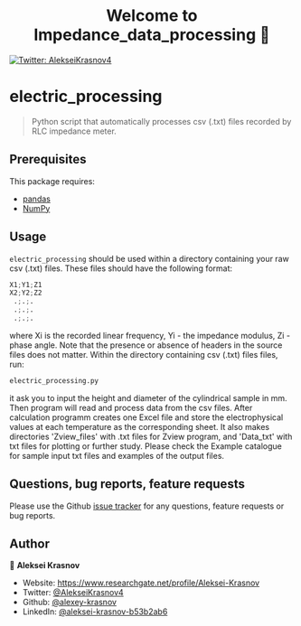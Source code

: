 <h1 align="center">Welcome to Impedance_data_processing 👋</h1>
<p>
  <a href="https://twitter.com/AlekseiKrasnov4" target="_blank">
    <img alt="Twitter: AlekseiKrasnov4" src="https://img.shields.io/twitter/follow/AlekseiKrasnov4.svg?style=social" />
  </a>
</p>

# electric_processing
> Python script that automatically processes csv (.txt) files recorded by RLC impedance meter.

##  Prerequisites

This package requires:

- [pandas](https://pandas.pydata.org/pandas-docs/stable/index.html)
- [NumPy](https://docs.scipy.org/doc/numpy/index.html)

## Usage
`electric_processing` should be used within a directory containing your raw csv (.txt) files. These files should have the following format:
```python
X1;Y1;Z1 
X2;Y2;Z2
 .;.;.
 .;.;.
 .;.;.
```
where Xi is the recorded linear frequency, Yi - the impedance modulus, Zi - phase angle. Note that the presence or absence of headers in the source files does not matter.
Within the directory containing csv (.txt) files files, run:
```sh
electric_processing.py
```
it ask you to input the height and diameter of the cylindrical sample in mm.
Then program will read and process data from the csv files. After calculation programm creates one Excel file and store the electrophysical values at each temperature as the corresponding sheet. It also makes directories 'Zview_files' with .txt files for Zview program, and 'Data_txt' with txt files for plotting or further study. Please check the Example catalogue for sample input txt files and examples of the output files. 

## Questions, bug reports, feature requests

Please use the Github [issue tracker](https://github.com/alexey-krasnov/Impedance_data_processing/issues/) for any questions, feature requests or bug reports.

## Author

👤 **Aleksei Krasnov**

* Website: https://www.researchgate.net/profile/Aleksei-Krasnov
* Twitter: [@AlekseiKrasnov4](https://twitter.com/AlekseiKrasnov4)
* Github: [@alexey-krasnov](https://github.com/alexey-krasnov)
* LinkedIn: [@aleksei-krasnov-b53b2ab6](https://linkedin.com/in/aleksei-krasnov-b53b2ab6)

